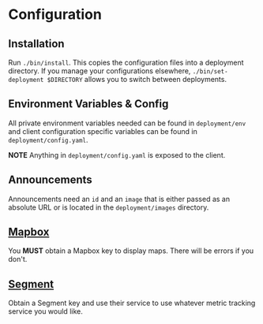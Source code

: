 # Configuration

## Installation

Run `./bin/install`. This copies the configuration files into a deployment directory. If you manage your configurations elsewhere, `./bin/set-deployment $DIRECTORY` allows you to switch between deployments.

## Environment Variables & Config

All private environment variables needed can be found in `deployment/env` and client configuration specific variables can be found in `deployment/config.yaml`.

**NOTE** Anything in `deployment/config.yaml` is exposed to the client.

## Announcements

Announcements need an `id` and an `image` that is either passed as an absolute URL or is located in the `deployment/images` directory.

## [Mapbox](https://mapbox.com)

You **MUST** obtain a Mapbox key to display maps. There will be errors if you don't.

## [Segment](https://segment.com)

Obtain a Segment key and use their service to use whatever metric tracking service you would like.
